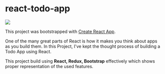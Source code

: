 # react-todo-app

![](todo-app-demo.gif)

This project was bootstrapped with [Create React App](https://github.com/facebookincubator/create-react-app).

One of the many great parts of React is how it makes you think about apps as you build them. In this Project, I've kept the thought process of building a Todo App using React.

This project build using **React, Redux, Bootstrap** effectively which shows proper representation of the used features.
